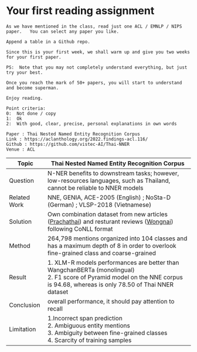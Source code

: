 # Your first reading assignment
```
As we have mentioned in the class, read just one ACL / EMNLP / NIPS paper.   You can select any paper you like.

Append a table in a Github repo.

Since this is your first week, we shall warm up and give you two weeks for your first paper.

PS:  Note that you may not completely understand everything, but just try your best.
   
Once you reach the mark of 50+ papers, you will start to understand and become superman.

Enjoy reading.

Point criteria:
0:  Not done / copy
1:  Ok
2:  With good, clear, precise, personal explanations in own words
```

```
Paper : Thai Nested Named Entity Recognition Corpus
Link : https://aclanthology.org/2022.findings-acl.116/
Github : https://github.com/vistec-AI/Thai-NNER
Venue : ACL
```

| Topic        | Thai Nested Named Entity Recognition Corpus                                                            |
|--------------|--------------------------------------------------------------------------------------------------------|
| Question     | N-NER benefits to downstream tasks; however, low-resources languages, such as Thailand, cannot be reliable to NNER models |
| Related Work | NNE, GENIA, ACE-2005 (English) ; NoSta-D (German) ; VLSP-2018 (Vietnamese)                             |
| Solution     | Own combination dataset from new articles ([Prachathai](https://huggingface.co/datasets/prachathai67k)) and resturant reviews ([Wongnai](https://github.com/wongnai/wongnai-corpus)) following CoNLL format|
| Method       | 264,798 mentions organized into 104 classes and has a maximum depth of 8 in order to overlook fine-grained class and coarse-grained |
| Result       | 1. XLM-R models performances are better than WangchanBERTa (monolingual)  <br />2. F1 score of Pyramid model on the NNE corpus is 94.68, whereas is only 78.50 of Thai NNER dataset |
| Conclusion   | overall performance, it should pay attention to recall |
| Limitation | 1.Incorrect span prediction  <br />2. Ambiguous entity mentions  <br />3. Ambiguity between fine-grained classes  <br />4. Scarcity of training samples |